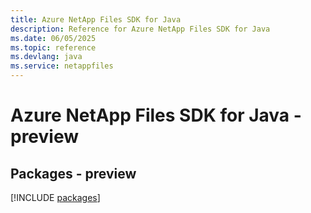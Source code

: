 ```yaml
---
title: Azure NetApp Files SDK for Java
description: Reference for Azure NetApp Files SDK for Java
ms.date: 06/05/2025
ms.topic: reference
ms.devlang: java
ms.service: netappfiles
---
```

# Azure NetApp Files SDK for Java - preview
## Packages - preview
[!INCLUDE [packages](netapp-files-index.md)]